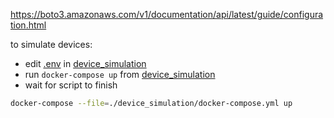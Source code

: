 https://boto3.amazonaws.com/v1/documentation/api/latest/guide/configuration.html

to simulate devices:

- edit [.env](./device_simulation/.env) in [device_simulation](./device_simulation)
- run ```docker-compose up``` from [device_simulation](./device_simulation)
- wait for script to finish

```bash
docker-compose --file=./device_simulation/docker-compose.yml up 
```